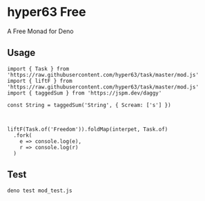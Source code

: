 # hyper63 Free

A Free Monad for Deno

## Usage

```
import { Task } from 'https://raw.githubusercontent.com/hyper63/task/master/mod.js'
import { liftF } from 'https://raw.githubusercontent.com/hyper63/task/master/mod.js'
import { taggedSum } from 'https://jspm.dev/daggy'

const String = taggedSum('String', { Scream: ['s'] })



liftF(Task.of('Freedom')).foldMap(interpet, Task.of)
  .fork(
    e => console.log(e),
    r => console.log(r)
  )
```

## Test

```
deno test mod_test.js
```

